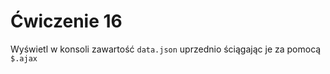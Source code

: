 # Ćwiczenie 16

Wyświetl w konsoli zawartość `data.json` uprzednio ściągając je za pomocą `$.ajax`


